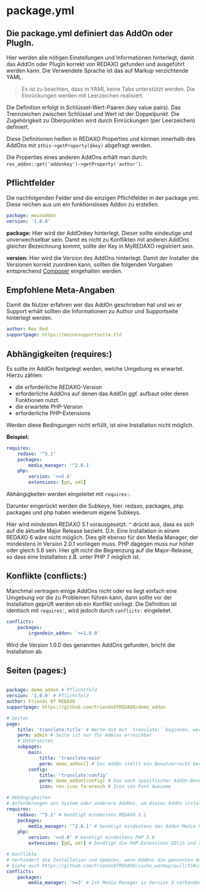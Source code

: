 # package.yml

## Die package.yml definiert das AddOn oder PlugIn. 

Hier werden alle nötigen Einstellungen und Informationen hinterlegt, damit das AddOn oder PlugIn korrekt von REDAXO gefunden und ausgeführt werden kann. 
Die Verwendete Sprache ist das auf Markup verzichtende YAML.

> Es ist zu beachten, dass in YAML keine Tabs unterstützt werden. Die Einrückungen werden mit Leerzeichen realisiert. 

Die Definition erfolgt in Schlüssel-Wert-Paaren (key value pairs). Das Trennzeichen zwischen Schlüssel und Wert ist der Doppelpunkt. Die Zugehörigkeit zu Oberpunkten wird durch Einrückungen (per Leerzeichen) definiert. 

Diese Definitionen heißen in REDAXO Properties und können innerhalb des AddOns mit `$this->getProperty($key)` abgefragt werden. 

Die Properties eines anderen AddOns erhält man durch: `rex_addon::get('addonkey')->getProperty('author')`.  

## Pflichtfelder

Die nachfolgenden Felder sind die einzigen Pflichtfelder in der package.yml. Diese reichen aus um ein funktionsloses Addon zu erstellen. 

```yml
package: meinaddon 
version: '1.0.0' 
```
**package:** Hier wird der AddOnkey hinterlegt. Dieser sollte eindeutige und unverwechselbar sein. Damit es nicht zu Konflikten mit anderen AddOns gleicher Bezeichnung kommt, sollte der Key in MyREDAXO registriert sein. 

**version:** Hier wird die Version des AddOns hinterlegt. Damit der Installer die Versionen korrekt zuordnen kann, sollten die folgenden Vorgaben entsprechend [Composer](https://getcomposer.org/doc/articles/versions.md) eingehalten werden. 

## Empfohlene Meta-Angaben

Damit die Nutzer erfahren wer das AddOn geschrieben hat und wo er Support erhält sollten die Informationen zu Author und Supportseite hinterlegt werden.  

```yml
author: Rex Red
supportpage: https://meinesupportseite.tld
```
## Abhängigkeiten (requires:)

Es sollte im AddOn festgelegt werden, welche Umgebung es erwartet. Hierzu zählen:

- die erforderliche REDAXO-Version
- erforderliche AddOns auf denen das AddOn ggf. aufbaut oder deren Funktionen nutzt.
- die erwartete PHP-Version 
- erforderliche PHP-Extensions

Werden diese  Bedingungen nicht erfüllt, ist eine Installation nicht möglich. 

**Beispiel:**

```yml
requires:
    redaxo: '^5.1'
    packages:
        media_manager: '^2.0.1'
    php:
        version: '>=5.6' 
        extensions: [gd, xml]
```
Abhängigkeiten werden eingeleitet mit `requires:`.

Darunter eingerückt werden die Subkeys, hier. redaxo, packages, php. packages und php haben wiederum eigene Subkeys.

Hier wird *mindesten REDAXO 5.1* vorausgesetzt. `^` drückt aus, dass es sich auf die aktuelle Major Release bezieht. D.h. Eine Installation in einem REDAXO 6 wäre nicht möglich. Dies gilt ebenso für den Media Manager, der mindestens in Version 2.0.1 vorliegen muss. PHP dagegen muss nur höher oder gleich 5.6 sein. Hier gilt nicht die Begrenzung auf die Major-Release, so dass eine Installation z.B. unter PHP 7 möglich ist. 

## Konflikte (conflicts:)

Manchmal vertragen einige AddOns nicht oder es liegt einfach eine Umgebung vor die zu Problemen führen kann, dann sollte vor der Installation geprüft werden ob ein Konflikt vorliegt. Die Definition ist identisch mit `requires:`, wird jedoch durch `conflicts:` eingeleitet.

```yml 
conflicts:
    packages:
        irgendein_addon: '>=1.0.0'
```
Wird die Version 1.0.0 des genannten AddOns gefunden, bricht die Installation ab. 

## Seiten (pages:)

```yml

package: demo_addon # Pflichtfeld
version: '1.0.0' # Pflichtfeld
author: Friends Of REDAXO
supportpage: https://github.com/FriendsOfREDAXO/demo_addon

# Seiten
page:
    title: 'translate:title' # Werte die mit `translate:` beginnen, werden anhand der Sprachdatei übersetzt. Der Addon-Präfix (hier `demo_addon_`) kann weggelassen werden.
    perm: admin # Seite ist nur für Admins erreichbar
    # Unterseiten
    subpages:
        main:
            title: 'translate:main'
            perm: demo_addon[] # Das AddOn stellt ein Benutzerrecht bereit, das aktiviert sein muss, um diese Unterseite zu erreichen. Admins haben alle Rechte.
        config:
            title: 'translate:config'
            perm: demo_addon[config] # Das noch spezifischer AddOn-Benutzerrecht 'config' ist für diese Unterseite erforderlich. Admins haben alle Rechte.
            icon: rex-icon fa-wrench # Icon von Font Awesome

# Abhängigkeiten
# Anforderungen ans System oder anderere AddOns, um dieses AddOn installieren oder update zu können
requires:
    redaxo: '^5.1' # benötigt mindestens REDAXO 5.1
    packages:
        media_manager: '^2.0.1' # benötigt mindestens das Addon Media Manager 2.0.1
    php:
        version: '>=5.6' # benötigt mindestens PHP 5.6
        extensions: [gd, xml] # benötigt die PHP-Extensions GDlib und XML

# Konflikte
# Verhindert die Installation und Updates, wenn AddOns die genannten Anforderungen erfüllen
# Siehe auch https://github.com/FriendsOfREDAXO/cache_warmup/pull/55#issuecomment-280906737
conflicts:
    packages:
        media_manager: '>=3' # Ist Media Manager in Version 3 vorhanden, führt das zum Konflikt mit diesem AddOn

```


